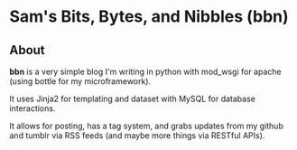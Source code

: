 # Sam's Bits, Bytes, and Nibbles (bbn) #

## About ##
**bbn** is a very simple blog I'm writing in python with mod_wsgi for apache (using bottle for my microframework).

It uses Jinja2 for templating and dataset with MySQL for database interactions.

It allows for posting, has a tag system, and grabs updates from my github and tumblr via RSS feeds (and maybe more things via RESTful APIs).
